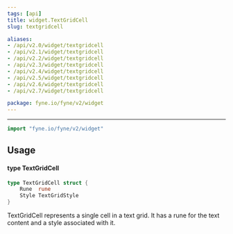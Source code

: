 ```yaml
---
tags: [api]
title: widget.TextGridCell
slug: textgridcell

aliases:
- /api/v2.0/widget/textgridcell
- /api/v2.1/widget/textgridcell
- /api/v2.2/widget/textgridcell
- /api/v2.3/widget/textgridcell
- /api/v2.4/widget/textgridcell
- /api/v2.5/widget/textgridcell
- /api/v2.6/widget/textgridcell
- /api/v2.7/widget/textgridcell

package: fyne.io/fyne/v2/widget
---
```



---
```go
import "fyne.io/fyne/v2/widget"
```

## Usage

#### type TextGridCell

```go
type TextGridCell struct {
	Rune  rune
	Style TextGridStyle
}
```

TextGridCell represents a single cell in a text grid. It has a rune for the text content and a style associated with it.
